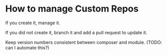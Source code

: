 # How to manage Custom Repos

If you create it, manage it.

If you did not create it, branch it and add a pull request to update it.

Keep version numbers consistent between composer and module. (TODO: can I automate this?)
